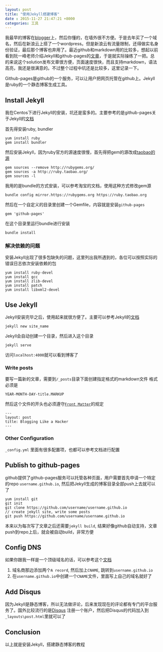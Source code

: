 ```yaml
---
layout: post
title: "使用Jekyll搭建博客"
date : 2015-11-27 21:47:21 +8000
categories: 工具
---
```



我最早的博客在[blogger](http://pp2moonbird.blogspot.com)上，然后你懂的，在墙外很不方便。于是去年买了一个域名，然后在新浪云上搭了一个wordpress。但是新浪云有流量限制，还得做实名身份验证，最后那个博客也弃用了。最近github和markdown用的比较多，想起以前看到阮一峰老师介绍Jekyll和github-pages的[文章](http://www.ruanyifeng.com/blog/2012/08/blogging_with_jekyll.html)，于是就实际操练了一把。总的来说这个solution发布文章很方便，页面速度很快，而且支持markdown，语法高亮，我还是很满意的。不过整个过程中坑还是比较多，这里记录一下。

Github-pages是github的一个服务，可以让用户把网页托管在github上。Jekyll是ruby的一个静态博客生成工具。

## Install Jekyll ##
我在Centos下进行Jekyll的安装，坑还是蛮多的。主要参考的是github-pages关于Jekyll的[文档](https://help.github.com/articles/using-jekyll-with-pages/)

首先得安装ruby, bundler

	yum install ruby
	gem install bundler

然后安装Jekyll，因为ruby官方的源速度很慢，首先得把gem的源改成[taobao的源](https://ruby.taobao.org/)

	gem sources --remove http://rubygems.org/  
	gem sources -a http://ruby.taobao.org/  
	gem sources -l  

我用的是bundle的方式安装，可以参考淘宝的文档，使用这种方式修改gem源

	bundle config mirror.https://rubygems.org https://ruby.taobao.org

然后在一个自定义的目录里创建一个Gemfile，内容就是安装`github-pages`

	gem 'github-pages'

在这个目录里运行bundle进行安装

	bundle install 

### 解决依赖的问题 ###
安装Jekyll出现了很多包缺失的问题，这里列出我所遇到的，各位可以按照实际的错误日志依次安装依赖的包

	yum install ruby-devel
	yum install gcc	
	yum install zlib-devel	
	yum install patch
	yum install libxml2-devel

## Use Jekyll ##
Jekyll安装完毕之后，使用起来就很方便了。主要可以参考Jekyll的[文档](http://jekyllrb.com/docs/quickstart/)
	
	jekyll new site_name

Jekyll会自动创建一个目录，然后进入这个目录

	jekyll serve

访问`localhost:4000`就可以看到博客了

### Write posts ###
要写一篇新的文章，需要到`/_posts`目录下面创建指定格式的markdown文件
格式必须是

	YEAR-MONTH-DAY-title.MARKUP

然后这个文件的开头也必须遵守[`Front Matter`](http://jekyllrb.com/docs/frontmatter/)的规定

	---
	layout: post
	title: Blogging Like a Hacker
	---

### Other Configuration ###
`_config.yml` 里面有很多配置项，也都可以参考文档进行配置

## Publish to github-pages ##
github提供了github-pages服务可以托管各种页面，用户需要首先申请一个特定的repo `username.github.io`, 然后把Jekyll生成的博客目录全部push上去就可以了

	yum install git
	git init
	git clone https://github.com/username/username.github.io
	// create jekyll site, write some posts
	git push https://github.com/username/username.github.io
	
本来以为每次写了文章之后还需要`jekyll build`, 结果好像github自动支持，文章push到repo上后，就会被自动build，非常方便

## Config DNS ##
如果你跟我一样是一个顶级域名的话，可以参考这个[文档](https://help.github.com/articles/tips-for-configuring-an-a-record-with-your-dns-provider/)

1. 域名商那边添加两个`A record`, 然后加上`CNAME`, 跳转到`username.github.io`
2. 在`username.github.io`中创建一个`CNAME`文件，里面写上自己的域名就好了

## Add Disqus ##
因为Jekyll是静态博客，所以无法做评论，后来发现现在的评论都有专门的平台服务了。国外比较流行的是[Disqus](http://disqus.com/)
注册一个账户，然后把Disqus的代码加入到`_layouts\post.html`里就可以了

## Conclusion ##
以上就是安装Jekyll，搭建静态博客的教程
